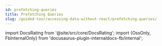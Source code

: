 ```yaml
---
id: prefetching-queries
title: Prefetching Queries
slug: /guided-tour/accessing-data-without-react/prefetching-queries/
---
```


import DocsRating from '@site/src/core/DocsRating';
import {OssOnly, FbInternalOnly} from 'docusaurus-plugin-internaldocs-fb/internal';

<DocsRating />
